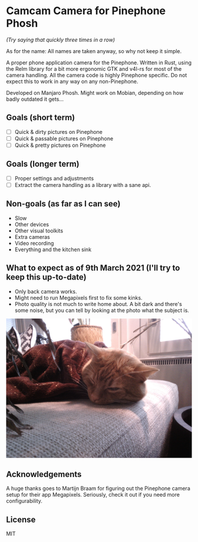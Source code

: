 # Camcam Camera for Pinephone Phosh

*(Try saying that quickly three times in a row)*

As for the name: All names are taken anyway, so why not keep it simple.

A proper phone application camera for the Pinephone. Written in Rust, using the Relm library for a bit more ergonomic GTK and v4l-rs for most of the camera handling. All the camera code is highly Pinephone specific. Do not expect this to work in any way on any non-Pinephone.

Developed on Manjaro Phosh. Might work on Mobian, depending on how badly outdated it gets...

## Goals (short term)
 * ☐ Quick & dirty pictures on Pinephone
 * ☐ Quick & passable pictures on Pinephone
 * ☐ Quick & pretty pictures on Pinephone

## Goals (longer term)
 * ☐ Proper settings and adjustments
 * ☐ Extract the camera handling as a library with a sane api.

## Non-goals (as far as I can see)
 * Slow
 * Other devices
 * Other visual toolkits
 * Extra cameras
 * Video recording
 * Everything and the kitchen sink

## What to expect as of 9th March 2021 (I'll try to keep this up-to-date)
 * Only back camera works.
 * Might need to run Megapixels first to fix some kinks.
 * Photo quality is not much to write home about. A bit dark and there's some noise, but you can tell by looking at the photo what the subject is.
 
![a tired cat under a plant](https://raw.githubusercontent.com/JNissi/camcam/main/example_photos/camcam-2021-03-09-07-02-01.jpg)

## Acknowledgements

A huge thanks goes to Martijn Braam for figuring out the Pinephone camera setup for their app Megapixels. Seriously, check it out if you need more configurability.
 
## License
MIT

